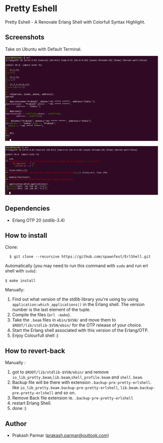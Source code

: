 Pretty Eshell 
===============
Pretty Eshell - A Renovate Erlang Shell with Colorfull Syntax Highlight.

## Screenshots

Take on Ubuntu with Default Terminal.

![Pretty Eshell](https://github.com/spawnfest/ErlShell/blob/master/docs/rsz_pretty-eshell-1.png)

![Pretty Eshell](https://github.com/spawnfest/ErlShell/blob/master/docs/rsz_1pretty-eshell-02.png)

## Dependencies

* Erlang OTP 20 (stdlib-3.4)

## How to install ##

Clone:
~~~
  $ git clone --recursive https://github.com/spawnfest/ErlShell.git
~~~ 
Automatically (you may need to run this command with `sudo` and run erl shell with `sudo`):

 `$ make install`
 
Manually:

1. Find out what version of the stdlib library you're using by using `application:which_applications()` in the Erlang shell. The version number is the last element of the tuple.
2. Compile the files (`erl -make`).
3. Take the `.beam` files in `ebin/$VSN/` and move them to `$ROOT/lib/stdlib-$VSN/ebin/` for the OTP release of your choice.
4. Start the Erlang shell associated with this version of the Erlang/OTP.
5. Enjoy Colourfull shell :)

## How to revert-back ##

Manually :

1. got to `$ROOT/lib/stdlib-$VSN/ebin/` and remove `io_lib_pretty.beam`,`lib.beam`,`shell_profile.beam` and `shell.beam`.
2. Backup file will be there with extension `.backup-pre-pretty-erlshell`. like `io_lib_pretty.beam.backup-pre-pretty-erlshell`, `lib.beam.backup-pre-pretty-erlshell` and so on.
3. Remove Back file extension ie. `.backup-pre-pretty-erlshell`
4. restart Erlang Shell.
5. done :)

## Author ##

- Prakash Parmar (prakash.parmar@outlook.com)

